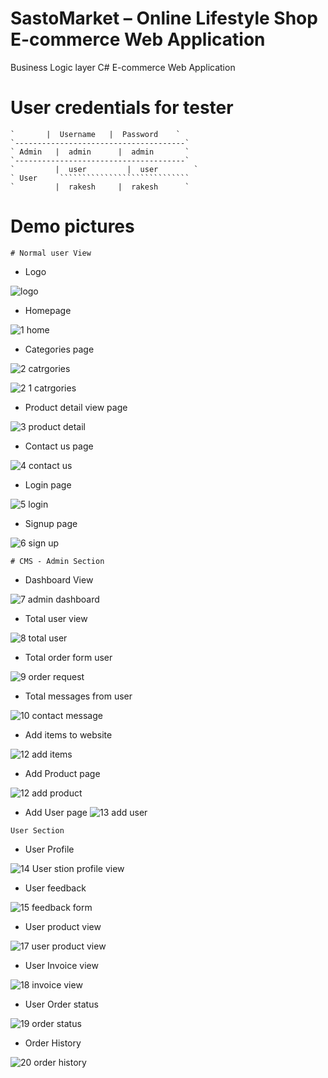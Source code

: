 # SastoMarket – Online Lifestyle Shop E-commerce Web Application

Business Logic layer C# E-commerce Web Application

# User credentials for tester

````````````````````````````````````````
`      	|  Username   |  Password    `
`--------------------------------------`
` Admin	  |  admin	    |  admin       `
`--------------------------------------`
`     	  |  user	      |  user        `
` User     `````````````````````````````
`         |  rakesh     |  rakesh      `
````````````````````````````````````````

# Demo pictures
~~~~~~~~~~~~~~~~~~~~~~~~~~~~~~~~~~~~~~~~~~~~~~~~~~~~~~~~~~~~~~~~~~~~
# Normal user View
~~~~~~~~~~~~~~~~~~~~~~~~~~~~~~~~~~~~~~~~~~~~~~~~~~~~~~~~~~~~~~~~~~~~

* Logo

![logo](https://user-images.githubusercontent.com/56125560/183062304-2efc7f46-a4eb-4be7-8b5d-b43059868dc1.png)

* Homepage

![1 home](https://user-images.githubusercontent.com/56125560/183062346-39722b62-2304-4811-83a8-8145a5f66b07.png)

* Categories page

![2 catrgories](https://user-images.githubusercontent.com/56125560/183062394-ff8102fc-7067-495e-9eb4-acaecfcfe764.png)

![2 1 catrgories](https://user-images.githubusercontent.com/56125560/183062412-7f12f5f7-05e6-4a5d-92eb-39da78e393b6.png)

* Product detail view page

![3 product detail](https://user-images.githubusercontent.com/56125560/183062453-04214bc7-c93e-4a12-95ae-2eb68bbd023f.png)

* Contact us page

![4 contact us](https://user-images.githubusercontent.com/56125560/183062574-4aa79483-108b-49a4-9526-e576c8191d2e.png)

* Login page

![5 login](https://user-images.githubusercontent.com/56125560/183062615-6bbab38e-9f72-4b93-8ca0-379f4db6f2f4.png)

* Signup page

![6 sign up](https://user-images.githubusercontent.com/56125560/183062654-3036520a-a140-4c4f-8a5a-9da8a5a8773b.png)

~~~~~~~~~~~~~~~~~~~~~~~~~~~~~~~~~~~~~~~~~~~~~~~~~~~~~~~~~~~~~~~~~~~~~~
# CMS - Admin Section
~~~~~~~~~~~~~~~~~~~~~~~~~~~~~~~~~~~~~~~~~~~~~~~~~~~~~~~~~~~~~~~~~~~~~~

* Dashboard View

![7 admin dashboard](https://user-images.githubusercontent.com/56125560/183062910-28674f17-27be-4104-8eeb-8cecaec930b9.png)

* Total user view

![8 total user](https://user-images.githubusercontent.com/56125560/183063167-eb85fbce-8a34-4a47-82e1-cf080abe2e45.jpg)

* Total order form user

![9 order request](https://user-images.githubusercontent.com/56125560/183063217-b012fbbe-0c69-4588-8692-04a715d9eb82.png)

* Total messages from user

![10 contact message](https://user-images.githubusercontent.com/56125560/183063281-1d80432e-0dc5-4a0a-a87b-0b0def849eaa.png)

* Add items to website

![12 add items](https://user-images.githubusercontent.com/56125560/183063562-48ccd699-dba1-46e9-b801-3d8582faa7ab.png)

* Add Product page

![12 add product](https://user-images.githubusercontent.com/56125560/183063631-0ea4d539-bcd6-49fd-a411-467e075cfdd6.png)

* Add User page
![13 add user](https://user-images.githubusercontent.com/56125560/183063663-4f723b95-a3cb-40c1-970c-0b0531bd21e5.png)

~~~~~~~~~~~~~~~~~~~~~~~~~~~~~~~~~~~~~~~~~~~~~~~~~~~~~~~~~~~~~~~~~~~~~~~~~
User Section
~~~~~~~~~~~~~~~~~~~~~~~~~~~~~~~~~~~~~~~~~~~~~~~~~~~~~~~~~~~~~~~~~~~~~~~~~

* User Profile

![14 User stion profile view](https://user-images.githubusercontent.com/56125560/183063899-22e61970-b386-4a8d-9c4d-df533f126f52.png)

* User feedback

![15 feedback form](https://user-images.githubusercontent.com/56125560/183063938-dd537e7f-02bd-48e8-a96c-07dd67c02760.png)

* User product view

![17 user product view](https://user-images.githubusercontent.com/56125560/183063974-5aa84df1-017c-4e90-8fdc-ef317e6ebdca.png)

* User Invoice view

![18 invoice view](https://user-images.githubusercontent.com/56125560/183064020-5a72e785-d886-42fc-abd7-2beb911defad.png)

* User Order status

![19 order status](https://user-images.githubusercontent.com/56125560/183064055-77c4b3b0-1d87-4621-9f60-811777ec3f05.png)

* Order History

![20 order history](https://user-images.githubusercontent.com/56125560/183064084-58d9add5-d06c-4419-8ec0-acf20adf646d.png)
